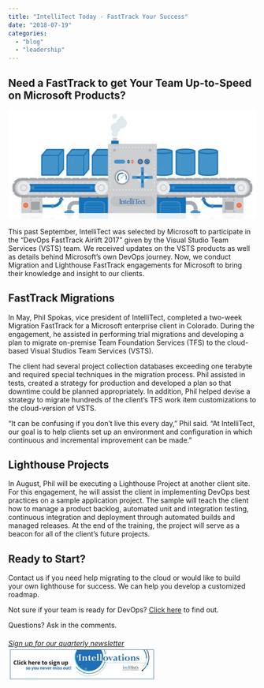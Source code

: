 ```yaml
---
title: "IntelliTect Today - FastTrack Your Success"
date: "2018-07-19"
categories: 
  - "blog"
  - "leadership"
---
```


## Need a FastTrack to get Your Team Up-to-Speed on Microsoft Products?

![](images/Intellitect-today-graphic-e1532037296148.jpg)

This past September, IntelliTect was selected by Microsoft to participate in the “DevOps FastTrack Airlift 2017” given by the Visual Studio Team Services (VSTS) team. We received updates on the VSTS products as well as details behind Microsoft’s own DevOps journey. Now, we conduct Migration and Lighthouse FastTrack engagements for Microsoft to bring their knowledge and insight to our clients.

## FastTrack Migrations

In May, Phil Spokas, vice president of IntelliTect, completed a two-week Migration FastTrack for a Microsoft enterprise client in Colorado. During the engagement, he assisted in performing trial migrations and developing a plan to migrate on-premise Team Foundation Services (TFS) to the cloud-based Visual Studios Team Services (VSTS).

The client had several project collection databases exceeding one terabyte and required special techniques in the migration process. Phil assisted in tests, created a strategy for production and developed a plan so that downtime could be planned appropriately. In addition, Phil helped devise a strategy to migrate hundreds of the client’s TFS work item customizations to the cloud-version of VSTS.

“It can be confusing if you don’t live this every day,” Phil said. “At IntelliTect, our goal is to help clients set up an environment and configuration in which continuous and incremental improvement can be made.”

## Lighthouse Projects

In August, Phil will be executing a Lighthouse Project at another client site. For this engagement, he will assist the client in implementing DevOps best practices on a sample application project. The sample will teach the client how to manage a product backlog, automated unit and integration testing, continuous integration and deployment through automated builds and managed releases. At the end of the training, the project will serve as a beacon for all of the client’s future projects.

## Ready to Start?

Contact us if you need help migrating to the cloud or would like to build your own lighthouse for success. We can help you develop a customized roadmap.

Not sure if your team is ready for DevOps? [Click here](https://intellitect.com/start-devops-journey/) to find out.

Questions? Ask in the comments.

###### [Sign up for our quarterly newsletter](https://bit.ly/2Nhro9T) [![](images/Click-here-to-sign-up-1-300x69.jpg)](https://bit.ly/2Nhro9T)
